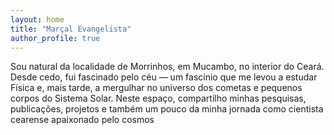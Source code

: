 ```yaml
---
layout: home
title: "Marçal Evangelista"
author_profile: true
---
```

<div class="justify">
Sou  natural da localidade de Morrinhos, em Mucambo, no interior do Ceará. Desde cedo, fui fascinado pelo céu — um fascínio que me levou a estudar Física e, mais tarde, a mergulhar no universo dos cometas e pequenos corpos do Sistema Solar.
Neste espaço, compartilho minhas pesquisas, publicações, projetos e também um pouco da minha jornada como cientista cearense apaixonado pelo cosmos

</div>
